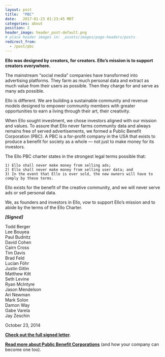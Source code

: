 ```yaml
---
layout: post
title:  "PBC"
date:   2017-01-23 01:23:45 MDT
categories: about
position: 2
header_image: header_post-default.png
# place header images in: _assets/images/page-headers/posts
redirect_from:
  - /post/pbc
---
```

**Ello was designed by creators, for creators. Ello’s mission is to support creators everywhere.**

The mainstream “social media” companies have transformed into advertising platforms. They farm as much personal data and extract as much value from their users as possible. Then they charge for and serve as many ads possible.

Ello is different. We are building a sustainable community and revenue models designed to empower community members with greater opportunities to earn a living through their art, their creativity.

When Ello sought investment, we chose investors aligned with our mission and values. To assure that Ello never farms community data and always remains free of served advertisements, we formed a Public Benefit Corporation (PBC). A PBC is a for-profit company in the USA that exists to produce a benefit for society as a whole — not just to make money for its investors.

The Ello PBC charter states in the strongest legal terms possible that:

    1) Ello shall never make money from selling ads;
    2) Ello shall never make money from selling user data; and
    3) In the event that Ello is ever sold, the new owners will have to comply by these terms.

Ello exists for the benefit of the creative community, and we will never serve ads or sell  personal data.

We, as founders and investors in Ello, vow to support Ello’s mission and to abide by the terms of the Ello Charter.

**_[Signed]_**

Todd Berger  
Lee Bouyea  
Paul Budnitz  
David Cohen  
Cairn Cross  
Tim Davis  
Brad Feld  
Lucian Föhr  
Justin Gitlin  
Matthew Kitt  
Seth Levine  
Ryan McIntyre  
Jason Mendelson  
Ari Newman  
Mark Solon  
Damon Way  
Gabe Varela  
Jay Zeschin

October 23, 2014

**[Check out the full signed letter](/wtf/downloads/ello-pbc.pdf).**

**[Read more about Public Benefit Corporations](http://benefitcorp.net/)** (and how your company can become one too).
